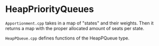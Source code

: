 # HeapPriorityQueues 

`Apportionment.cpp` takes in a map of "states" and their weights. 
Then it returns a map with the proper allocated amount of seats per state.

`HeapPQueue.cpp` defines functions of the HeapPQueue type.
